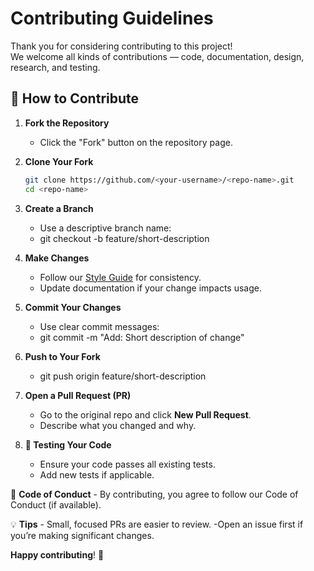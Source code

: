 # Contributing Guidelines

Thank you for considering contributing to this project!  
We welcome all kinds of contributions — code, documentation, design, research, and testing.

## 📌 How to Contribute

1. **Fork the Repository**
   - Click the "Fork" button on the repository page.

2. **Clone Your Fork**
   ```bash
   git clone https://github.com/<your-username>/<repo-name>.git
   cd <repo-name>


3. **Create a Branch**
   - Use a descriptive branch name:
   - git checkout -b feature/short-description


4. **Make Changes**
      - Follow our [Style Guide](https://github.com/Stanley-24/deal-on-reels/blob/main/docs/STYLE_GUIDE.md) for consistency.
      - Update documentation if your change impacts usage.


5. **Commit Your Changes**
    - Use clear commit messages:
    - git commit -m "Add: Short description of change"


6. **Push to Your Fork**
    - git push origin feature/short-description



7. **Open a Pull Request (PR)**
    - Go to the original repo and click **New Pull Request**.
    - Describe what you changed and why.

8. **🧪 Testing Your Code**
    - Ensure your code passes all existing tests.
    - Add new tests if applicable.



📄 **Code of Conduct**
    - By contributing, you agree to follow our Code of Conduct (if available).



💡 **Tips**
    - Small, focused PRs are easier to review.
    -Open an issue first if you’re making significant changes.


**Happy contributing**! 🚀